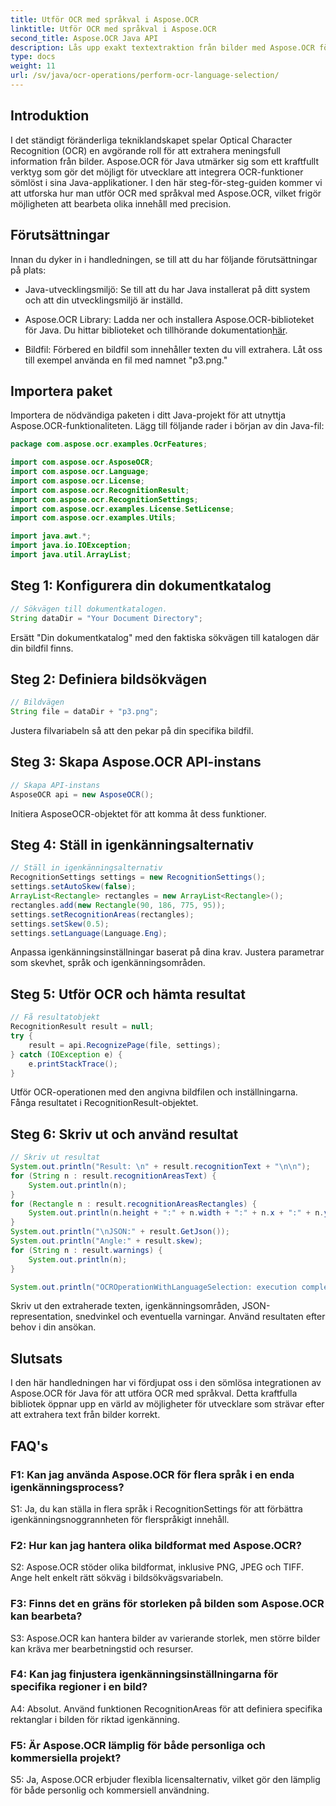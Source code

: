 ```yaml
---
title: Utför OCR med språkval i Aspose.OCR
linktitle: Utför OCR med språkval i Aspose.OCR
second_title: Aspose.OCR Java API
description: Lås upp exakt textextraktion från bilder med Aspose.OCR för Java. Följ vår steg-för-steg-guide för korrekt OCR med språkval.
type: docs
weight: 11
url: /sv/java/ocr-operations/perform-ocr-language-selection/
---
```

## Introduktion

I det ständigt föränderliga tekniklandskapet spelar Optical Character Recognition (OCR) en avgörande roll för att extrahera meningsfull information från bilder. Aspose.OCR för Java utmärker sig som ett kraftfullt verktyg som gör det möjligt för utvecklare att integrera OCR-funktioner sömlöst i sina Java-applikationer. I den här steg-för-steg-guiden kommer vi att utforska hur man utför OCR med språkval med Aspose.OCR, vilket frigör möjligheten att bearbeta olika innehåll med precision.

## Förutsättningar

Innan du dyker in i handledningen, se till att du har följande förutsättningar på plats:

- Java-utvecklingsmiljö: Se till att du har Java installerat på ditt system och att din utvecklingsmiljö är inställd.

-  Aspose.OCR Library: Ladda ner och installera Aspose.OCR-biblioteket för Java. Du hittar biblioteket och tillhörande dokumentation[här](https://reference.aspose.com/ocr/java/).

- Bildfil: Förbered en bildfil som innehåller texten du vill extrahera. Låt oss till exempel använda en fil med namnet "p3.png."

## Importera paket

Importera de nödvändiga paketen i ditt Java-projekt för att utnyttja Aspose.OCR-funktionaliteten. Lägg till följande rader i början av din Java-fil:

```java
package com.aspose.ocr.examples.OcrFeatures;

import com.aspose.ocr.AsposeOCR;
import com.aspose.ocr.Language;
import com.aspose.ocr.License;
import com.aspose.ocr.RecognitionResult;
import com.aspose.ocr.RecognitionSettings;
import com.aspose.ocr.examples.License.SetLicense;
import com.aspose.ocr.examples.Utils;

import java.awt.*;
import java.io.IOException;
import java.util.ArrayList;
```

## Steg 1: Konfigurera din dokumentkatalog

```java
// Sökvägen till dokumentkatalogen.
String dataDir = "Your Document Directory";
```

Ersätt "Din dokumentkatalog" med den faktiska sökvägen till katalogen där din bildfil finns.

## Steg 2: Definiera bildsökvägen

```java
// Bildvägen
String file = dataDir + "p3.png";
```

Justera filvariabeln så att den pekar på din specifika bildfil.

## Steg 3: Skapa Aspose.OCR API-instans

```java
// Skapa API-instans
AsposeOCR api = new AsposeOCR();
```

Initiera AsposeOCR-objektet för att komma åt dess funktioner.

## Steg 4: Ställ in igenkänningsalternativ

```java
// Ställ in igenkänningsalternativ
RecognitionSettings settings = new RecognitionSettings();
settings.setAutoSkew(false);
ArrayList<Rectangle> rectangles = new ArrayList<Rectangle>();
rectangles.add(new Rectangle(90, 186, 775, 95));
settings.setRecognitionAreas(rectangles);
settings.setSkew(0.5);
settings.setLanguage(Language.Eng);
```

Anpassa igenkänningsinställningar baserat på dina krav. Justera parametrar som skevhet, språk och igenkänningsområden.

## Steg 5: Utför OCR och hämta resultat

```java
// Få resultatobjekt
RecognitionResult result = null;
try {
    result = api.RecognizePage(file, settings);
} catch (IOException e) {
    e.printStackTrace();
}
```

Utför OCR-operationen med den angivna bildfilen och inställningarna. Fånga resultatet i RecognitionResult-objektet.

## Steg 6: Skriv ut och använd resultat

```java
// Skriv ut resultat
System.out.println("Result: \n" + result.recognitionText + "\n\n");
for (String n : result.recognitionAreasText) {
    System.out.println(n);
}
for (Rectangle n : result.recognitionAreasRectangles) {
    System.out.println(n.height + ":" + n.width + ":" + n.x + ":" + n.y);
}
System.out.println("\nJSON:" + result.GetJson());
System.out.println("Angle:" + result.skew);
for (String n : result.warnings) {
    System.out.println(n);
}

System.out.println("OCROperationWithLanguageSelection: execution complete");
```

Skriv ut den extraherade texten, igenkänningsområden, JSON-representation, snedvinkel och eventuella varningar. Använd resultaten efter behov i din ansökan.

## Slutsats

I den här handledningen har vi fördjupat oss i den sömlösa integrationen av Aspose.OCR för Java för att utföra OCR med språkval. Detta kraftfulla bibliotek öppnar upp en värld av möjligheter för utvecklare som strävar efter att extrahera text från bilder korrekt.

## FAQ's

### F1: Kan jag använda Aspose.OCR för flera språk i en enda igenkänningsprocess?

S1: Ja, du kan ställa in flera språk i RecognitionSettings för att förbättra igenkänningsnoggrannheten för flerspråkigt innehåll.

### F2: Hur kan jag hantera olika bildformat med Aspose.OCR?

S2: Aspose.OCR stöder olika bildformat, inklusive PNG, JPEG och TIFF. Ange helt enkelt rätt sökväg i bildsökvägsvariabeln.

### F3: Finns det en gräns för storleken på bilden som Aspose.OCR kan bearbeta?

S3: Aspose.OCR kan hantera bilder av varierande storlek, men större bilder kan kräva mer bearbetningstid och resurser.

### F4: Kan jag finjustera igenkänningsinställningarna för specifika regioner i en bild?

A4: Absolut. Använd funktionen RecognitionAreas för att definiera specifika rektanglar i bilden för riktad igenkänning.

### F5: Är Aspose.OCR lämplig för både personliga och kommersiella projekt?

S5: Ja, Aspose.OCR erbjuder flexibla licensalternativ, vilket gör den lämplig för både personlig och kommersiell användning.